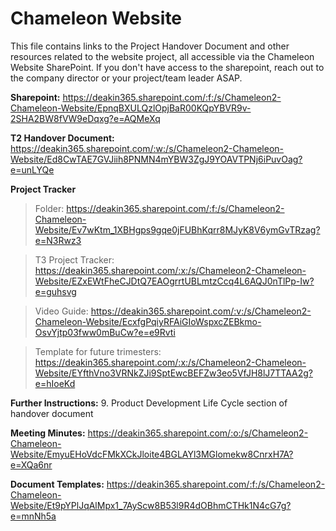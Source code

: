 # Chameleon Website

This file contains links to the Project Handover Document and other resources related to the website project, all accessible via the Chameleon Website SharePoint.
If you don't have access to the sharepoint, reach out to the company director or your project/team leader ASAP.

**Sharepoint:** https://deakin365.sharepoint.com/:f:/s/Chameleon2-Chameleon-Website/EpnqBXULQzlOpjBaR00KQpYBVR9v-2SHA2BW8fVW9eDqxg?e=AQMeXq

**T2 Handover Document:** https://deakin365.sharepoint.com/:w:/s/Chameleon2-Chameleon-Website/Ed8CwTAE7GVJiih8PNMN4mYBW3ZgJ9YOAVTPNj6iPuvOag?e=unLYQe

**Project Tracker**
>Folder: https://deakin365.sharepoint.com/:f:/s/Chameleon2-Chameleon-Website/Ev7wKtm_1XBHgps9gqe0jFUBhKqrr8MJyK8V6ymGvTRzag?e=N3Rwz3

>T3 Project Tracker: https://deakin365.sharepoint.com/:x:/s/Chameleon2-Chameleon-Website/EZxEWtFheCJDtQ7EAOgrrtUBLmtzCcq4L6AQJ0nTlPp-Iw?e=guhsvg

>Video Guide: https://deakin365.sharepoint.com/:v:/s/Chameleon2-Chameleon-Website/EcxfgPqiyRFAiGIoWspxcZEBkmo-OsvYjtp03fww0mBuCw?e=e9Rvti

>Template for future trimesters: https://deakin365.sharepoint.com/:x:/s/Chameleon2-Chameleon-Website/EYfthVno3VRNkZJi9SptEwcBEFZw3eo5VfJH8lJ7TTAA2g?e=hIoeKd

**Further Instructions:** 9. Product Development Life Cycle section of handover document

**Meeting Minutes:** https://deakin365.sharepoint.com/:o:/s/Chameleon2-Chameleon-Website/EmyuEHoVdcFMkXCkJloite4BGLAYl3MGlomekw8CnrxH7A?e=XQa6nr

**Document Templates:** https://deakin365.sharepoint.com/:f:/s/Chameleon2-Chameleon-Website/Et9pYPlJqAlMpx1_7AyScw8B53l9R4dOBhmCTHk1N4cG7g?e=mnNh5a

